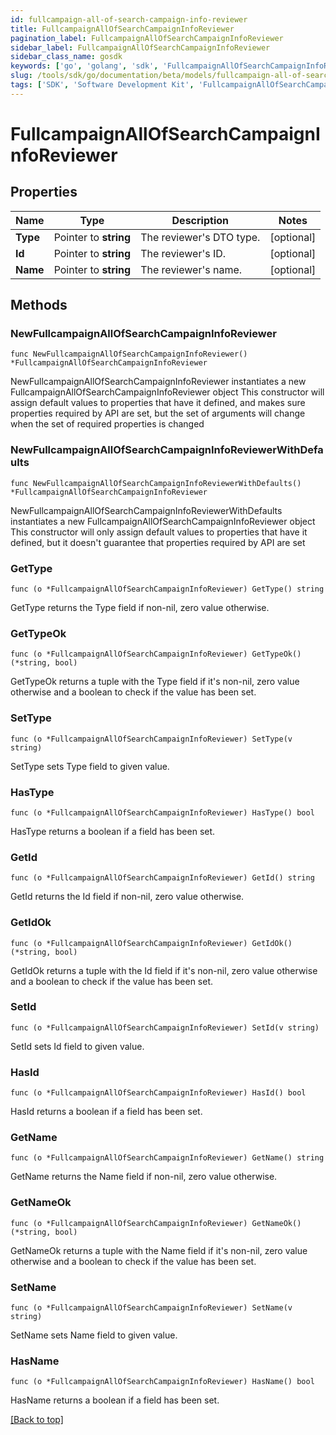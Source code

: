 ```yaml
---
id: fullcampaign-all-of-search-campaign-info-reviewer
title: FullcampaignAllOfSearchCampaignInfoReviewer
pagination_label: FullcampaignAllOfSearchCampaignInfoReviewer
sidebar_label: FullcampaignAllOfSearchCampaignInfoReviewer
sidebar_class_name: gosdk
keywords: ['go', 'golang', 'sdk', 'FullcampaignAllOfSearchCampaignInfoReviewer'] 
slug: /tools/sdk/go/documentation/beta/models/fullcampaign-all-of-search-campaign-info-reviewer
tags: ['SDK', 'Software Development Kit', 'FullcampaignAllOfSearchCampaignInfoReviewer']
---
```


# FullcampaignAllOfSearchCampaignInfoReviewer

## Properties

Name | Type | Description | Notes
------------ | ------------- | ------------- | -------------
**Type** | Pointer to **string** | The reviewer&#39;s DTO type. | [optional] 
**Id** | Pointer to **string** | The reviewer&#39;s ID. | [optional] 
**Name** | Pointer to **string** | The reviewer&#39;s name. | [optional] 

## Methods

### NewFullcampaignAllOfSearchCampaignInfoReviewer

`func NewFullcampaignAllOfSearchCampaignInfoReviewer() *FullcampaignAllOfSearchCampaignInfoReviewer`

NewFullcampaignAllOfSearchCampaignInfoReviewer instantiates a new FullcampaignAllOfSearchCampaignInfoReviewer object
This constructor will assign default values to properties that have it defined,
and makes sure properties required by API are set, but the set of arguments
will change when the set of required properties is changed

### NewFullcampaignAllOfSearchCampaignInfoReviewerWithDefaults

`func NewFullcampaignAllOfSearchCampaignInfoReviewerWithDefaults() *FullcampaignAllOfSearchCampaignInfoReviewer`

NewFullcampaignAllOfSearchCampaignInfoReviewerWithDefaults instantiates a new FullcampaignAllOfSearchCampaignInfoReviewer object
This constructor will only assign default values to properties that have it defined,
but it doesn't guarantee that properties required by API are set

### GetType

`func (o *FullcampaignAllOfSearchCampaignInfoReviewer) GetType() string`

GetType returns the Type field if non-nil, zero value otherwise.

### GetTypeOk

`func (o *FullcampaignAllOfSearchCampaignInfoReviewer) GetTypeOk() (*string, bool)`

GetTypeOk returns a tuple with the Type field if it's non-nil, zero value otherwise
and a boolean to check if the value has been set.

### SetType

`func (o *FullcampaignAllOfSearchCampaignInfoReviewer) SetType(v string)`

SetType sets Type field to given value.

### HasType

`func (o *FullcampaignAllOfSearchCampaignInfoReviewer) HasType() bool`

HasType returns a boolean if a field has been set.

### GetId

`func (o *FullcampaignAllOfSearchCampaignInfoReviewer) GetId() string`

GetId returns the Id field if non-nil, zero value otherwise.

### GetIdOk

`func (o *FullcampaignAllOfSearchCampaignInfoReviewer) GetIdOk() (*string, bool)`

GetIdOk returns a tuple with the Id field if it's non-nil, zero value otherwise
and a boolean to check if the value has been set.

### SetId

`func (o *FullcampaignAllOfSearchCampaignInfoReviewer) SetId(v string)`

SetId sets Id field to given value.

### HasId

`func (o *FullcampaignAllOfSearchCampaignInfoReviewer) HasId() bool`

HasId returns a boolean if a field has been set.

### GetName

`func (o *FullcampaignAllOfSearchCampaignInfoReviewer) GetName() string`

GetName returns the Name field if non-nil, zero value otherwise.

### GetNameOk

`func (o *FullcampaignAllOfSearchCampaignInfoReviewer) GetNameOk() (*string, bool)`

GetNameOk returns a tuple with the Name field if it's non-nil, zero value otherwise
and a boolean to check if the value has been set.

### SetName

`func (o *FullcampaignAllOfSearchCampaignInfoReviewer) SetName(v string)`

SetName sets Name field to given value.

### HasName

`func (o *FullcampaignAllOfSearchCampaignInfoReviewer) HasName() bool`

HasName returns a boolean if a field has been set.


[[Back to top]](#) 


